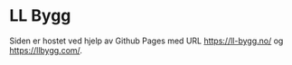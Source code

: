# LL Bygg
Siden er hostet ved hjelp av Github Pages med URL https://ll-bygg.no/ og https://llbygg.com/.
